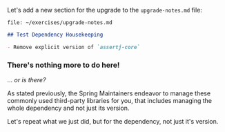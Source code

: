 Let's add a new section for the upgrade to the `upgrade-notes.md` file:

```editor:open-file
file: ~/exercises/upgrade-notes.md
```

```markdown
## Test Dependency Housekeeping

- Remove explicit version of `assertj-core`
```

### There's nothing more to do here!

... _or is there?_

As stated previously, the Spring Maintainers endeavor to manage these commonly used third-party libraries for you, that includes managing the whole dependency and not just its version.

Let's repeat what we just did, but for the dependency, not just it's version.
